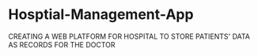 # Hosptial-Management-App
CREATING A WEB PLATFORM FOR HOSPITAL TO STORE PATIENTS' DATA AS RECORDS FOR THE DOCTOR
